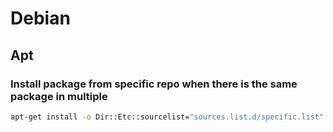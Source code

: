 # Debian

## Apt

### Install package from specific repo when there is the same package in multiple

```bash
apt-get install -o Dir::Etc::sourcelist="sources.list.d/specific.list" prometheus-graphite-exporter
```
